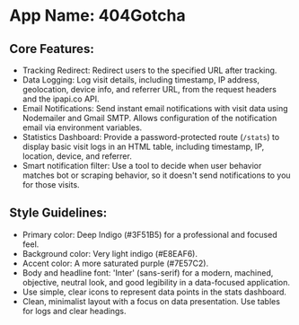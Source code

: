 # **App Name**: 404Gotcha

## Core Features:

- Tracking Redirect: Redirect users to the specified URL after tracking.
- Data Logging: Log visit details, including timestamp, IP address, geolocation, device info, and referrer URL, from the request headers and the ipapi.co API.
- Email Notifications: Send instant email notifications with visit data using Nodemailer and Gmail SMTP. Allows configuration of the notification email via environment variables.
- Statistics Dashboard: Provide a password-protected route (`/stats`) to display basic visit logs in an HTML table, including timestamp, IP, location, device, and referrer.
- Smart notification filter: Use a tool to decide when user behavior matches bot or scraping behavior, so it doesn't send notifications to you for those visits.

## Style Guidelines:

- Primary color: Deep Indigo (#3F51B5) for a professional and focused feel.
- Background color: Very light indigo (#E8EAF6).
- Accent color: A more saturated purple (#7E57C2).
- Body and headline font: 'Inter' (sans-serif) for a modern, machined, objective, neutral look, and good legibility in a data-focused application.
- Use simple, clear icons to represent data points in the stats dashboard.
- Clean, minimalist layout with a focus on data presentation. Use tables for logs and clear headings.